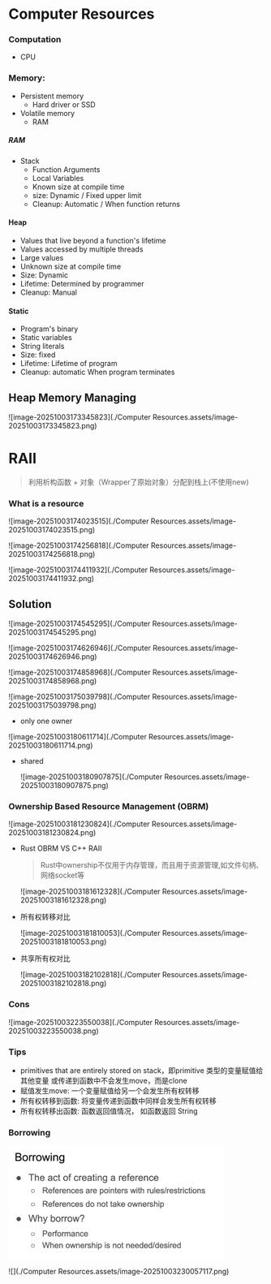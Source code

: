 # Computer Resources

### Computation

- CPU

### Memory: 

- Persistent memory
  - Hard driver or SSD
- Volatile memory
  - RAM


##### RAM

- Stack
  - Function Arguments
  - Local Variables
  - Known size at compile time
  - size: Dynamic / Fixed upper limit
  - Cleanup: Automatic  / When function returns

#### Heap

- Values that live beyond a function's lifetime
- Values accessed by multiple threads
- Large values
- Unknown size at compile time
- Size: Dynamic
- Lifetime: Determined by programmer
- Cleanup: Manual

#### Static

- Program's binary
- Static variables
- String literals
- Size: fixed
- Lifetime: Lifetime of program
- Cleanup: automatic When program terminates



## Heap Memory Managing

![image-20251003173345823](./Computer Resources.assets/image-20251003173345823.png)



# RAII 

> 利用析构函数 + 对象（Wrapper了原始对象）分配到栈上(不使用new)

### What is a resource

![image-20251003174023515](./Computer Resources.assets/image-20251003174023515.png)

![image-20251003174256818](./Computer Resources.assets/image-20251003174256818.png)

![image-20251003174411932](./Computer Resources.assets/image-20251003174411932.png)

## Solution

![image-20251003174545295](./Computer Resources.assets/image-20251003174545295.png)

![image-20251003174626946](./Computer Resources.assets/image-20251003174626946.png)

![image-20251003174858968](./Computer Resources.assets/image-20251003174858968.png)

![image-20251003175039798](./Computer Resources.assets/image-20251003175039798.png)

- only one owner

![image-20251003180611714](./Computer Resources.assets/image-20251003180611714.png)

- shared 

  ![image-20251003180907875](./Computer Resources.assets/image-20251003180907875.png)

### Ownership Based Resource Management (OBRM)

![image-20251003181230824](./Computer Resources.assets/image-20251003181230824.png)

- Rust OBRM VS C++ RAII

  > Rust中ownership不仅用于内存管理，而且用于资源管理,如文件句柄、网络socket等

  ![image-20251003181612328](./Computer Resources.assets/image-20251003181612328.png)

- 所有权转移对比

  ![image-20251003181810053](./Computer Resources.assets/image-20251003181810053.png)

- 共享所有权对比

  ![image-20251003182102818](./Computer Resources.assets/image-20251003182102818.png)

### Cons

![image-20251003223550038](./Computer Resources.assets/image-20251003223550038.png)

### Tips

- primitives that are entirely stored on stack，即primitive 类型的变量赋值给其他变量 或传递到函数中不会发生move，而是clone
- 赋值发生move: 一个变量赋值给另一个会发生所有权转移
- 所有权转移到函数:  将变量传递到函数中同样会发生所有权转移
- 所有权转移出函数: 函数返回值情况， 如函数返回 String 



### Borrowing

<img src="./Computer Resources.assets/image-20251003225740279.png" alt="image-20251003225740279" style="zoom:60%;" />

![](./Computer Resources.assets/image-20251003230057117.png)